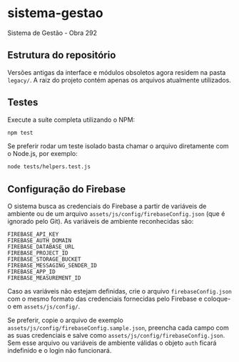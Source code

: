 # sistema-gestao
Sistema de Gestão - Obra 292

## Estrutura do repositório

Versões antigas da interface e módulos obsoletos agora residem na pasta
`legacy/`. A raiz do projeto contém apenas os arquivos atualmente
utilizados.

## Testes

Execute a suíte completa utilizando o NPM:

```bash
npm test
```

Se preferir rodar um teste isolado basta chamar o arquivo diretamente com o
Node.js, por exemplo:

```bash
node tests/helpers.test.js
```

## Configuração do Firebase

O sistema busca as credenciais do Firebase a partir de variáveis de ambiente
ou de um arquivo `assets/js/config/firebaseConfig.json` (que é ignorado pelo
Git). As variáveis de ambiente reconhecidas são:

```
FIREBASE_API_KEY
FIREBASE_AUTH_DOMAIN
FIREBASE_DATABASE_URL
FIREBASE_PROJECT_ID
FIREBASE_STORAGE_BUCKET
FIREBASE_MESSAGING_SENDER_ID
FIREBASE_APP_ID
FIREBASE_MEASUREMENT_ID
```

Caso as variáveis não estejam definidas, crie o arquivo `firebaseConfig.json`
com o mesmo formato das credenciais fornecidas pelo Firebase e coloque-o em
`assets/js/config/`.

Se preferir, copie o arquivo de exemplo `assets/js/config/firebaseConfig.sample.json`,
preencha cada campo com as suas credenciais e salve como
`assets/js/config/firebaseConfig.json`. Sem esse arquivo ou variáveis de
ambiente válidas o objeto `auth` ficará indefinido e o login não funcionará.
